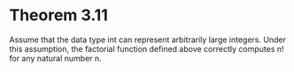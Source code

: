 # Theorem 3.11
Assume that the data type int can represent arbitrarily large integers. Under this assumption, the factorial function defined above correctly computes n! for any natural number n.